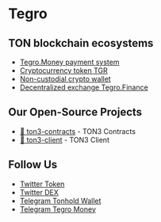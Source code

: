 Tegro
===========================

## TON blockchain ecosystems
- [Tegro.Money payment system](https://tegro.money)
- [Cryptocurrency token TGR](https://tegro.io)
- [Non-custodial crypto wallet](https://tonhold.com)
- [Decentralized exchange Tegro.Finance](https://tegro.finance)

## Our Open-Source Projects
- [🧨 ton3-contracts](https://github.com/TegroTON/ton3-contracts) - TON3 Contracts
- [🧨 ton3-client](https://github.com/TegroTON/ton3-client) - TON3 Client

## Follow Us
- [Twitter Token](https://twitter.com/TegroTON)
- [Twitter DEX](https://twitter.com/tegrodex)
- [Telegram Tonhold Wallet](https://t.me/TonExtension)
- [Telegram Tegro Money](https://t.me/Tegro_Money)
